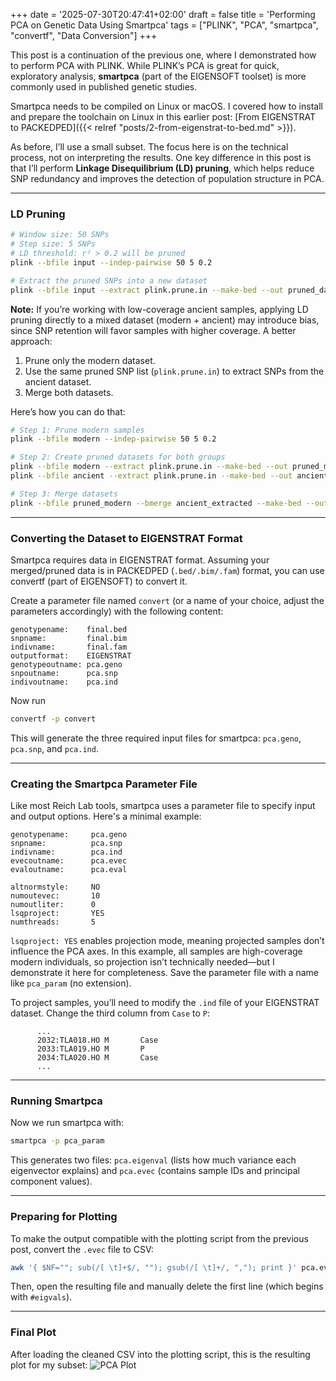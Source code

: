 +++
date = '2025-07-30T20:47:41+02:00'
draft = false
title = 'Performing PCA on Genetic Data Using Smartpca'
tags = ["PLINK", "PCA", "smartpca", "convertf", "Data Conversion"]
+++

This post is a continuation of the previous one, where I demonstrated how to perform PCA with PLINK. While PLINK’s PCA is great for quick, exploratory analysis, **smartpca** (part of the EIGENSOFT toolset) is more commonly used in published genetic studies.

Smartpca needs to be compiled on Linux or macOS. I covered how to install and prepare the toolchain on Linux in this earlier post: [From EIGENSTRAT to PACKEDPED]({{< relref "posts/2-from-eigenstrat-to-bed.md" >}}).

As before, I’ll use a small subset. The focus here is on the technical process, not on interpreting the results. One key difference in this post is that I’ll perform **Linkage Disequilibrium (LD) pruning**, which helps reduce SNP redundancy and improves the detection of population structure in PCA.

---

### LD Pruning

``` bash
# Window size: 50 SNPs
# Step size: 5 SNPs
# LD threshold: r² > 0.2 will be pruned
plink --bfile input --indep-pairwise 50 5 0.2

# Extract the pruned SNPs into a new dataset
plink --bfile input --extract plink.prune.in --make-bed --out pruned_data
```

**Note:** If you’re working with low-coverage ancient samples, applying LD pruning directly to a mixed dataset (modern + ancient) may introduce bias, since SNP retention will favor samples with higher coverage. A better approach:
1. Prune only the modern dataset.
2. Use the same pruned SNP list (`plink.prune.in`) to extract SNPs from the ancient dataset.
3. Merge both datasets.

Here’s how you can do that:

``` bash
# Step 1: Prune modern samples
plink --bfile modern --indep-pairwise 50 5 0.2 

# Step 2: Create pruned datasets for both groups
plink --bfile modern --extract plink.prune.in --make-bed --out pruned_modern
plink --bfile ancient --extract plink.prune.in --make-bed --out ancient_extracted

# Step 3: Merge datasets
plink --bfile pruned_modern --bmerge ancient_extracted --make-bed --out final
```

---

### Converting the Dataset to EIGENSTRAT Format
Smartpca requires data in EIGENSTRAT format. Assuming your merged/pruned data is in PACKEDPED (`.bed/.bim/.fam`) format, you can use convertf (part of EIGENSOFT) to convert it.

Create a parameter file named `convert` (or a name of your choice, adjust the parameters accordingly) with the following content:
```text
genotypename:    final.bed 
snpname:         final.bim 
indivname:       final.fam 
outputformat:    EIGENSTRAT 
genotypeoutname: pca.geno 
snpoutname:      pca.snp 
indivoutname:    pca.ind
````

Now run

```bash
convertf -p convert 
```

This will generate the three required input files for smartpca: `pca.geno`, `pca.snp`, and `pca.ind`.

---

### Creating the Smartpca Parameter File
Like most Reich Lab tools, smartpca uses a parameter file to specify input and output options. Here's a minimal example:
``` Text
genotypename:     pca.geno
snpname:          pca.snp
indivname:        pca.ind
evecoutname:      pca.evec
evaloutname:      pca.eval

altnormstyle:     NO 
numoutevec:       10
numoutliter:      0
lsqproject:       YES
numthreads:       5
```
`lsqproject: YES` enables projection mode, meaning projected samples don’t influence the PCA axes. In this example, all samples are high-coverage modern individuals, so projection isn’t technically needed—but I demonstrate it here for completeness. Save the parameter file with a name like `pca_param` (no extension).

To project samples, you’ll need to modify the `.ind` file of your EIGENSTRAT dataset. Change the third column from `Case` to `P`:
``` Text
      ...
      2032:TLA018.HO M       Case
      2033:TLA019.HO M       P
      2034:TLA020.HO M       Case
      ...
```

--- 

### Running Smartpca
Now we run smartpca with:
``` bash
smartpca -p pca_param
```

This generates two files: `pca.eigenval` (lists how much variance each eigenvector explains) and `pca.evec` (contains sample IDs and principal component values).

---

### Preparing for Plotting
To make the output compatible with the plotting script from the previous post, convert the `.evec` file to CSV:
``` bash
awk '{ $NF=""; sub(/[ \t]+$/, ""); gsub(/[ \t]+/, ","); print }' pca.evec > smartpca.csv
```
Then, open the resulting file and manually delete the first line (which begins with `#eigvals`).

---

### Final Plot
After loading the cleaned CSV into the plotting script, this is the resulting plot for my subset:
![PCA Plot](/popgen-blog/images/Figure_2.png)
